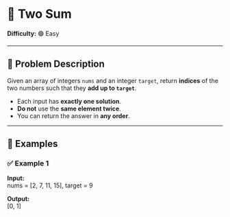 # 🧮 Two Sum  
**Difficulty:** 🟢 Easy  

---

## 📄 Problem Description  

Given an array of integers `nums` and an integer `target`, return **indices** of the two numbers such that they **add up to `target`**.

- Each input has **exactly one solution**.
- **Do not** use the **same element twice**.
- You can return the answer in **any order**.

---

## 🧪 Examples  

### ✅ Example 1  
**Input:**  
nums = [2, 7, 11, 15], target = 9


**Output:**  
[0, 1]
